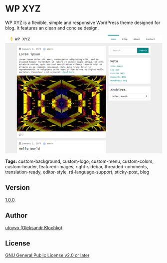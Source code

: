 # WP XYZ

WP XYZ is a flexible, simple and responsive WordPress theme designed for blog. It features an clean and concise design.

![wp-xyz](https://raw.githubusercontent.com/utoyvo/wp-xyz/master/screenshot.png)

**Tags:** custom-background, custom-logo, custom-menu, custom-colors, custom-header, featured-images, right-sidebar, threaded-comments, translation-ready, editor-style, rtl-language-support, sticky-post, blog

## Version
[1.0.0](https://github.com/utoyvo/wp-xyz/releases/).

## Author
[utoyvo (Oleksandr Klochko)](https://github.com/utoyvo).

## License
[GNU General Public License v2.0 or later](LICENSE)
